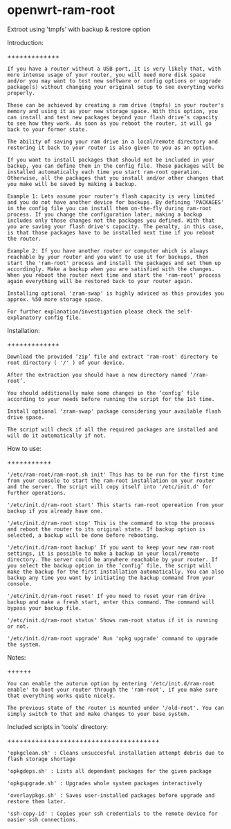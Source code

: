 # openwrt-ram-root
Extroot using 'tmpfs' with backup & restore option




Introduction:

+++++++++++++

    If you have a router without a USB port, it is very likely that, with more intense usage of your router, you will need more disk space and/or you may want to test new software or config options or upgrade package(s) without changing your original setup to see everyting works properly.

    These can be achieved by creating a ram drive (tmpfs) in your router's memory and using it as your new storage space. With this option, you can install and test new packages beyond your flash drive’s capacity to see how they work. As soon as you reboot the router, it will go back to your former state.

    The ability of saving your ram drive in a local/remote directory and restoring it back to your router is also given to you as an option.

    If you want to install packages that should not be included in your backup, you can define them in the config file. These packages will be installed automatically each time you start ram-root operation. Otherwise, all the packages that you install and/or other changes that you make will be saved by making a backup.

    Example 1: Lets assume your router's flash capacity is very limited and you do not have another device for backups. By defining 'PACKAGES' in the config file you can install them on-the-fly during ram-root process. If you change the configuration later, making a backup includes only those changes not the packages you defined. With that you are saving your flash drive's capacity. The penalty, in this case, is that those packages have to be installed next time if you reboot the router.

    Example 2: If you have another router or computer which is always reachable by your router and you want to use it for backups, then start the 'ram-root' process and install the packages and set them up accordingly. Make a backup when you are satisfied with the changes. When you reboot the router next time and start the 'ram-root' process again everything will be restored back to your router again.

    Installing optional 'zram-swap' is highly adviced as this provides you approx. %50 more storage space.

    For further explanation/investigation please check the self-explanatory config file.

Installation:

+++++++++++++

    Download the provided ‘zip’ file and extract 'ram-root' directory to root directory ( '/' ) of your device.

    After the extraction you should have a new directory named ‘/ram-root’.

    You should additionally make some changes in the ‘config’ file according to your needs before running the script for the 1st time.

    Install optional 'zram-swap' package considering your available flash drive space.

    The script will check if all the required packages are installed and will do it automatically if not.

How to use:

+++++++++++

    '/etc/ram-root/ram-root.sh init' This has to be run for the first time from your console to start the ram-root installation on your router and the server. The script will copy itself into '/etc/init.d' for further operations.

    '/etc/init.d/ram-root start' This starts ram-root opereation from your backup if you already have one.

    '/etc/init.d/ram-root stop' This is the command to stop the process and reboot the router to its original state. If backup option is selected, a backup will be done before rebooting.

    '/etc/init.d/ram-root backup' If you want to keep your new ram-root settings, it is possible to make a backup in your local/remote directory. The server could be anywhere reachable by your router. If you select the backup option in the ‘config’ file, the script will make the backup for the first installation automatically. You can also backup any time you want by initiating the backup command from your console.

    '/etc/init.d/ram-root reset' If you need to reset your ram drive backup and make a fresh start, enter this command. The command will bypass your backup file.

    '/etc/init.d/ram-root status' Shows ram-root status if it is running or not.

    '/etc/init.d/ram-root upgrade' Run 'opkg upgrade' command to upgrade the system.

Notes:

++++++

    You can enable the autorun option by entering '/etc/init.d/ram-root enable' to boot your router through the 'ram-root', if you make sure that everything works quite nicely.

    The previous state of the router is mounted under '/old-root'. You can simply switch to that and make changes to your base system.

Included scripts in 'tools' directory:

++++++++++++++++++++++++++++++++++++++

    'opkgclean.sh' : Cleans unsuccesful installation attempt debris due to flash storage shortage

    'opkgdeps.sh' : Lists all dependant packages for the given package

    'opkgupgrade.sh' : Upgrades whole system packages interactively

    'overlaypkgs.sh' : Saves user-installed packages before upgrade and restore them later.

    'ssh-copy-id' : Copies your ssh credentials to the remote device for easier ssh connections.

